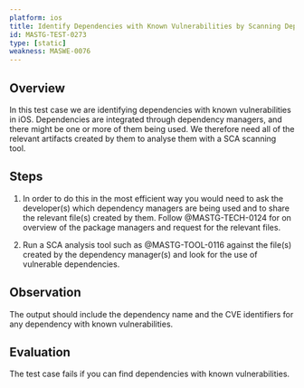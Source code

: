 ```yaml
---
platform: ios
title: Identify Dependencies with Known Vulnerabilities by Scanning Dependency Managers Artifacts
id: MASTG-TEST-0273
type: [static]
weakness: MASWE-0076
---
```


## Overview

In this test case we are identifying dependencies with known vulnerabilities in iOS. Dependencies are integrated through dependency managers, and there might be one or more of them being used. We therefore need all of the relevant artifacts created by them to analyse them with a SCA scanning tool.

## Steps

1. In order to do this in the most efficient way you would need to ask the developer(s) which dependency managers are being used and to share the relevant file(s) created by them. Follow @MASTG-TECH-0124 for on overview of the package managers and request for the relevant files.

2. Run a SCA analysis tool such as @MASTG-TOOL-0116 against the file(s) created by the dependency manager(s) and look for the use of vulnerable dependencies.

## Observation

The output should include the dependency name and the CVE identifiers for any dependency with known vulnerabilities.

## Evaluation

The test case fails if you can find dependencies with known vulnerabilities.
